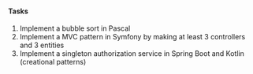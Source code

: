 #### Tasks
 1. Implement a bubble sort in Pascal
 2. Implement a MVC pattern in Symfony by making at least 3 controllers and 3 entities
 3. Implement a singleton authorization service in Spring Boot and Kotlin (creational patterns)
